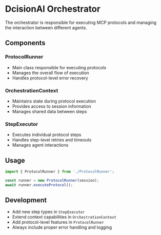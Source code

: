 # DcisionAI Orchestrator

The orchestrator is responsible for executing MCP protocols and managing the interaction between different agents.

## Components

### ProtocolRunner
- Main class responsible for executing protocols
- Manages the overall flow of execution
- Handles protocol-level error recovery

### OrchestrationContext
- Maintains state during protocol execution
- Provides access to session information
- Manages shared data between steps

### StepExecutor
- Executes individual protocol steps
- Handles step-level retries and timeouts
- Manages agent interactions

## Usage

```typescript
import { ProtocolRunner } from './ProtocolRunner';

const runner = new ProtocolRunner(session);
await runner.executeProtocol();
```

## Development

- Add new step types in `StepExecutor`
- Extend context capabilities in `OrchestrationContext`
- Add protocol-level features in `ProtocolRunner`
- Always include proper error handling and logging 